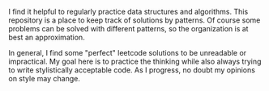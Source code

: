 I find it helpful to regularly practice data structures and algorithms. This repository is a place to keep track of solutions by patterns. Of course some problems can be solved with different patterns, so the organization is at best an approximation.

In general, I find some "perfect" leetcode solutions to be unreadable or impractical. My goal here is to practice the thinking while also always trying to write stylistically acceptable code. As I progress, no doubt my opinions on style may change.
